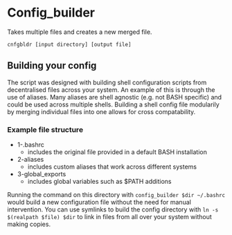 # Config\_builder

Takes multiple files and creates a new merged file.

`cnfgbldr [input directory] [output file]`

## Building your config

The script was designed with building shell configuration scripts from decentralised files across your system.
An example of this is through the use of aliases.
Many aliases are shell agnostic (e.g. not BASH specific) and could be used across multiple shells.
Building a shell config file modularily by merging individual files into one allows for cross compatability.

### Example file structure

- 1-.bashrc
    - includes the original file provided in a default BASH installation
- 2-aliases
    - includes custom aliases that work across different systems
- 3-global\_exports
    - includes global variables such as $PATH additions

Running the command on this directory with `config_builder $dir ~/.bashrc` would build a new configuration file without the need for manual intervention.
You can use symlinks to build the config directory with `ln -s $(realpath $file) $dir` to link in files from all over your system without making copies.
